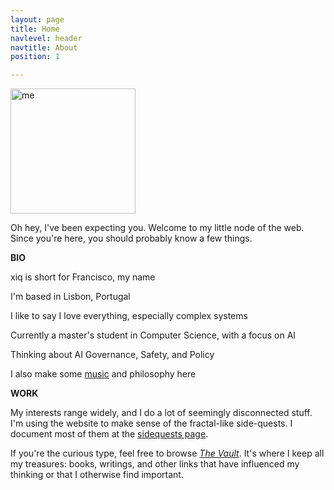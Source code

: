 ```yaml
---
layout: page
title: Home
navlevel: header
navtitle: About
position: 1

---
```

<img src="{{ site.url }}/assets/img/xiqpic.jpg" alt="me" width="200"/> 

Oh hey, I've been expecting you. Welcome to my little node of the web. Since you're here, you should probably know a few things.

**BIO**

xiq is short for Francisco, my name

I'm based in Lisbon, Portugal

I like to say I love everything, especially complex systems

Currently a master's student in Computer Science, with a focus on AI

Thinking about AI Governance, Safety, and Policy

I also make some [music](/_projects/gnu.md "GNU, the band") and philosophy here

**WORK**

My interests range widely, and I do a lot of seemingly disconnected stuff. I'm using the website to make sense of the fractal-like side-quests. I document most of them at the [sidequests page](sidequests.html "Sidequests page").

If you're the curious type, feel free to browse [_The Vault_](vault.md "The Vault"). It's where I keep all my treasures: books, writings, and other links that have influenced my thinking or that I otherwise find important.
